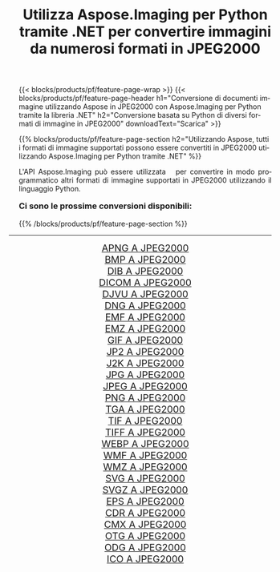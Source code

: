 ﻿---
title: Utilizza Aspose.Imaging per Python tramite .NET per convertire immagini da numerosi formati in JPEG2000 
weight: 3920
url: /it/python-net/conversion/to/jpeg2000/ 
lang: it
langdirlevel: 2
locales: zh-hans,ja,it,ru,de,es,fr,nl,id,lt,pl,pt,vi,tr,ko,zh-hant,ar,hi,th,sv,cs,uk,he
description: Puoi utilizzare Aspose.Imaging per Python tramite la libreria .NET per convertire da una varietà di formati in JPEG2000
---

{{< blocks/products/pf/feature-page-wrap >}}
{{< blocks/products/pf/feature-page-header h1="Conversione di documenti immagine utilizzando Aspose in JPEG2000 con Aspose.Imaging per Python tramite la libreria .NET" h2="Conversione basata su Python di diversi formati di immagine in JPEG2000" downloadText="Scarica" >}}


{{% blocks/products/pf/feature-page-section  h2="Utilizzando Aspose, tutti i formati di immagine supportati possono essere convertiti in JPEG2000 utilizzando Aspose.Imaging per Python tramite .NET" %}}
<p align=justify>L'API Aspose.Imaging può essere utilizzata   per convertire in modo programmatico altri formati di immagine supportati in JPEG2000 utilizzando il linguaggio Python.</p>
<h3 style="margin-top:16px;">
Ci sono le prossime conversioni disponibili:
</h3>
{{% /blocks/products/pf/feature-page-section %}}
<div class="container-fluid productfamilypage bg-gray">
    <div class="convertypes bg-gray agp-content section">
        <div class="container">
		<hr style="margin-left:-20px;"/>
		<div class="row other-converters" style="gap: 10px;font-size: 19px;text-align:center;">
		    <div class='col-md-3 other-converter remove-lp remove-rp'><a href="/imaging/it/python-net/conversion/apng-to-jpeg2000/" style="padding:15px;">APNG A JPEG2000</a></div>
<div class='col-md-3 other-converter remove-lp remove-rp'><a href="/imaging/it/python-net/conversion/bmp-to-jpeg2000/" style="padding:15px;">BMP A JPEG2000</a></div>
<div class='col-md-3 other-converter remove-lp remove-rp'><a href="/imaging/it/python-net/conversion/dib-to-jpeg2000/" style="padding:15px;">DIB A JPEG2000</a></div>
<div class='col-md-3 other-converter remove-lp remove-rp'><a href="/imaging/it/python-net/conversion/dicom-to-jpeg2000/" style="padding:15px;">DICOM A JPEG2000</a></div>
<div class='col-md-3 other-converter remove-lp remove-rp'><a href="/imaging/it/python-net/conversion/djvu-to-jpeg2000/" style="padding:15px;">DJVU A JPEG2000</a></div>
<div class='col-md-3 other-converter remove-lp remove-rp'><a href="/imaging/it/python-net/conversion/dng-to-jpeg2000/" style="padding:15px;">DNG A JPEG2000</a></div>
<div class='col-md-3 other-converter remove-lp remove-rp'><a href="/imaging/it/python-net/conversion/emf-to-jpeg2000/" style="padding:15px;">EMF A JPEG2000</a></div>
<div class='col-md-3 other-converter remove-lp remove-rp'><a href="/imaging/it/python-net/conversion/emz-to-jpeg2000/" style="padding:15px;">EMZ A JPEG2000</a></div>
<div class='col-md-3 other-converter remove-lp remove-rp'><a href="/imaging/it/python-net/conversion/gif-to-jpeg2000/" style="padding:15px;">GIF A JPEG2000</a></div>
<div class='col-md-3 other-converter remove-lp remove-rp'><a href="/imaging/it/python-net/conversion/jp2-to-jpeg2000/" style="padding:15px;">JP2 A JPEG2000</a></div>
<div class='col-md-3 other-converter remove-lp remove-rp'><a href="/imaging/it/python-net/conversion/j2k-to-jpeg2000/" style="padding:15px;">J2K A JPEG2000</a></div>
<div class='col-md-3 other-converter remove-lp remove-rp'><a href="/imaging/it/python-net/conversion/jpg-to-jpeg2000/" style="padding:15px;">JPG A JPEG2000</a></div>
<div class='col-md-3 other-converter remove-lp remove-rp'><a href="/imaging/it/python-net/conversion/jpeg-to-jpeg2000/" style="padding:15px;">JPEG A JPEG2000</a></div>
<div class='col-md-3 other-converter remove-lp remove-rp'><a href="/imaging/it/python-net/conversion/png-to-jpeg2000/" style="padding:15px;">PNG A JPEG2000</a></div>
<div class='col-md-3 other-converter remove-lp remove-rp'><a href="/imaging/it/python-net/conversion/tga-to-jpeg2000/" style="padding:15px;">TGA A JPEG2000</a></div>
<div class='col-md-3 other-converter remove-lp remove-rp'><a href="/imaging/it/python-net/conversion/tif-to-jpeg2000/" style="padding:15px;">TIF A JPEG2000</a></div>
<div class='col-md-3 other-converter remove-lp remove-rp'><a href="/imaging/it/python-net/conversion/tiff-to-jpeg2000/" style="padding:15px;">TIFF A JPEG2000</a></div>
<div class='col-md-3 other-converter remove-lp remove-rp'><a href="/imaging/it/python-net/conversion/webp-to-jpeg2000/" style="padding:15px;">WEBP A JPEG2000</a></div>
<div class='col-md-3 other-converter remove-lp remove-rp'><a href="/imaging/it/python-net/conversion/wmf-to-jpeg2000/" style="padding:15px;">WMF A JPEG2000</a></div>
<div class='col-md-3 other-converter remove-lp remove-rp'><a href="/imaging/it/python-net/conversion/wmz-to-jpeg2000/" style="padding:15px;">WMZ A JPEG2000</a></div>
<div class='col-md-3 other-converter remove-lp remove-rp'><a href="/imaging/it/python-net/conversion/svg-to-jpeg2000/" style="padding:15px;">SVG A JPEG2000</a></div>
<div class='col-md-3 other-converter remove-lp remove-rp'><a href="/imaging/it/python-net/conversion/svgz-to-jpeg2000/" style="padding:15px;">SVGZ A JPEG2000</a></div>
<div class='col-md-3 other-converter remove-lp remove-rp'><a href="/imaging/it/python-net/conversion/eps-to-jpeg2000/" style="padding:15px;">EPS A JPEG2000</a></div>
<div class='col-md-3 other-converter remove-lp remove-rp'><a href="/imaging/it/python-net/conversion/cdr-to-jpeg2000/" style="padding:15px;">CDR A JPEG2000</a></div>
<div class='col-md-3 other-converter remove-lp remove-rp'><a href="/imaging/it/python-net/conversion/cmx-to-jpeg2000/" style="padding:15px;">CMX A JPEG2000</a></div>
<div class='col-md-3 other-converter remove-lp remove-rp'><a href="/imaging/it/python-net/conversion/otg-to-jpeg2000/" style="padding:15px;">OTG A JPEG2000</a></div>
<div class='col-md-3 other-converter remove-lp remove-rp'><a href="/imaging/it/python-net/conversion/odg-to-jpeg2000/" style="padding:15px;">ODG A JPEG2000</a></div>
<div class='col-md-3 other-converter remove-lp remove-rp'><a href="/imaging/it/python-net/conversion/ico-to-jpeg2000/" style="padding:15px;">ICO A JPEG2000</a></div>
                </div>
        </div>
    </div>
</div>
<br/>

